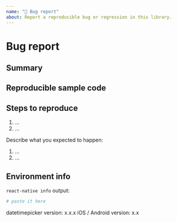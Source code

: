 ```yaml
---
name: "🐛 Bug report"
about: Report a reproducible bug or regression in this library.
---
```


# Bug report

<!--
👋 Hi!

🚨 Please read the following carefully before opening a new issue. Your issue probably will
be closed if it doesn't follow the template. 🚨

Before submitting a new issue, please:

- Test using the latest release of the library in a React Native project, as maybe your bug has been already fixed. Please do not use Expo to reproduce bugs, because there might be a bug in Expo, not this library.
- Check for possible duplicate issues, with possible answers.

Still ready? Fill the template. 👇
-->

## Summary

<!--
Provide a clear and concise description of what the bug is.
-->

## Reproducible sample code

<!--
- You must provide a **minimal and easy-to-run** reproduction of your issue - [how to create a minimal reproduction?](https://stackoverflow.com/help/mcve). We're a small team of maintainers and do not have time to try reproduce bugs ourselves.
- Please try to reproduce the bugs on the provided example app. Either provide a link to the repo that reproduces the bug or provide your code that reproduces the issue and that we can easily use.
- Provide other samples: error messages / stack traces, screenshots, gifs, as suitable.
-->

## Steps to reproduce

<!--
- If you're asking for help, please make it easy for us to help you!
- Explain the steps we need to take to reproduce the issue:
-->

1. …
2. …

Describe what you expected to happen:

1. …
2. …

## Environment info

<!--
Run `react-native info` in your terminal and paste the results here. Also, include the *precise* version number of this library that you are using in the project.
-->

`react-native info` output:

```bash
# paste it here
```

datetimepicker version: x.x.x
iOS / Android version: x.x
